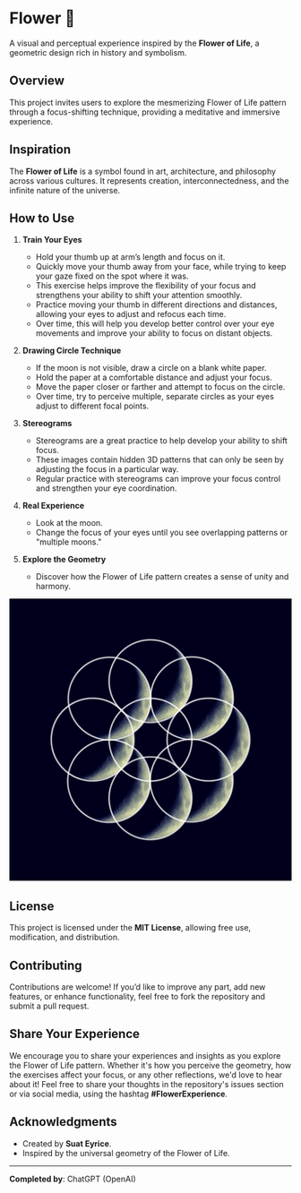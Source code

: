 # Flower 🌸

A visual and perceptual experience inspired by the **Flower of Life**, a geometric design rich in history and symbolism.

## Overview

This project invites users to explore the mesmerizing Flower of Life pattern through a focus-shifting technique, providing a meditative and immersive experience.

## Inspiration

The **Flower of Life** is a symbol found in art, architecture, and philosophy across various cultures. It represents creation, interconnectedness, and the infinite nature of the universe.

## How to Use

1. **Train Your Eyes**
   - Hold your thumb up at arm’s length and focus on it.
   - Quickly move your thumb away from your face, while trying to keep your gaze fixed on the spot where it was.
   - This exercise helps improve the flexibility of your focus and strengthens your ability to shift your attention smoothly.
   - Practice moving your thumb in different directions and distances, allowing your eyes to adjust and refocus each time.
   - Over time, this will help you develop better control over your eye movements and improve your ability to focus on distant objects.

2. **Drawing Circle Technique**
   - If the moon is not visible, draw a circle on a blank white paper.
   - Hold the paper at a comfortable distance and adjust your focus.
   - Move the paper closer or farther and attempt to focus on the circle.
   - Over time, try to perceive multiple, separate circles as your eyes adjust to different focal points.

3. **Stereograms**
   - Stereograms are a great practice to help develop your ability to shift focus.
   - These images contain hidden 3D patterns that can only be seen by adjusting the focus in a particular way.
   - Regular practice with stereograms can improve your focus control and strengthen your eye coordination.

4. **Real Experience**
   - Look at the moon.
   - Change the focus of your eyes until you see overlapping patterns or "multiple moons."

5. **Explore the Geometry**
   - Discover how the Flower of Life pattern creates a sense of unity and harmony.

![Preview](https://raw.githubusercontent.com/SuatEyrice/Flower/main/Flower.png)

## License

This project is licensed under the **MIT License**, allowing free use, modification, and distribution.

## Contributing

Contributions are welcome! If you’d like to improve any part, add new features, or enhance functionality, feel free to fork the repository and submit a pull request.

## Share Your Experience

We encourage you to share your experiences and insights as you explore the Flower of Life pattern. Whether it's how you perceive the geometry, how the exercises affect your focus, or any other reflections, we'd love to hear about it! Feel free to share your thoughts in the repository's issues section or via social media, using the hashtag **#FlowerExperience**.

## Acknowledgments

- Created by **Suat Eyrice**.
- Inspired by the universal geometry of the Flower of Life.

---

**Completed by**: ChatGPT (OpenAI)
